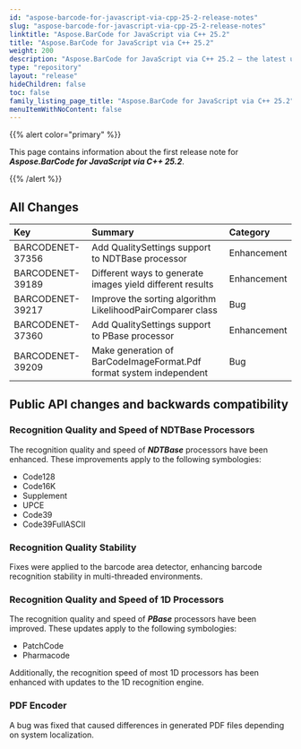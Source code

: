 ```yaml
---
id: "aspose-barcode-for-javascript-via-cpp-25-2-release-notes"
slug: "aspose-barcode-for-javascript-via-cpp-25-2-release-notes"
linktitle: "Aspose.BarCode for JavaScript via C++ 25.2"
title: "Aspose.BarCode for JavaScript via C++ 25.2"
weight: 200
description: "Aspose.BarCode for JavaScript via C++ 25.2 – the latest updates and fixes."
type: "repository"
layout: "release"
hideChildren: false
toc: false
family_listing_page_title: "Aspose.BarCode for JavaScript via C++ 25.2"
menuItemWithNoContent: false
---
```


{{% alert color="primary" %}} 

This page contains information about the first release note for ***Aspose.BarCode for JavaScript via C++ 25.2***.

{{% /alert %}} 
## **All Changes**

|**Key**|**Summary**|**Category**|
| :- | :- | :- |
|BARCODENET-37356|Add QualitySettings support to NDTBase processor|Enhancement|
|BARCODENET-39189|Different ways to generate images yield different results|Enhancement|
|BARCODENET-39217|Improve the sorting algorithm LikelihoodPairComparer class|Bug|
|BARCODENET-37360|Add QualitySettings support to PBase processor|Enhancement|
|BARCODENET-39209|Make generation of BarCodeImageFormat.Pdf format system independent|Bug|

## Public API changes and backwards compatibility
### Recognition Quality and Speed of NDTBase Processors
The recognition quality and speed of ***NDTBase*** processors have been enhanced. These improvements apply to the following symbologies:  
- Code128  
- Code16K  
- Supplement  
- UPCE  
- Code39  
- Code39FullASCII

### Recognition Quality Stability
Fixes were applied to the barcode area detector, enhancing barcode recognition stability in multi-threaded environments.

### Recognition Quality and Speed of 1D Processors
The recognition quality and speed of ***PBase*** processors have been improved. These updates apply to the following symbologies:  
- PatchCode  
- Pharmacode  

Additionally, the recognition speed of most 1D processors has been enhanced with updates to the 1D recognition engine.

### PDF Encoder
A bug was fixed that caused differences in generated PDF files depending on system localization.